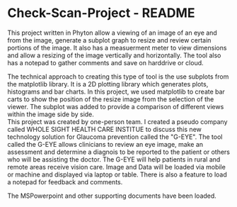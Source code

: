 # Check-Scan-Project - README

This project written in Phyton allow a viewing of an image of an eye and from the image, generate a subplot graph to resize and review certain portions of the image. It also has a measuerment meter to view dimensions and allow a resizing of the image vertically and horizontally. The tool also has a notepad to gather comments and save on harddrive or cloud. 

The technical approach to creating this type of tool is the use subplots from the matplotlib library. It is a 2D plotting library which generates plots, histograms and bar charts. In this project, we used matplotlib to create bar carts to show the position of the resize image from the selection of the viewer.  The subplot was added to provide a comparison of different views within the image side by side.   
This project was created by one-person team. I created a pseudo company called WHOLE SIGHT HEALTH CARE INSTITUE to discuss this new technology solution for Glaucoma prevention called the "G-EYE". The tool called the G-EYE allows clinicians to review an eye image, make an assessment and determine a diagnois to be reported to the patient or others who will be assisting the doctor. The G-EYE will help patients in rural and remote areas receive vision care. Image and Data will be loaded via mobile or machine and displayed via laptop or table. There is also a feature to load a notepad for feedback and comments. 

The MSPowerpoint and other supporting documents have been loaded.

